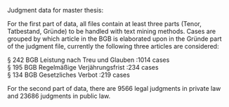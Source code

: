 Judgment data for master thesis:

For the first part of data, all files contain at least three parts (Tenor, Tatbestand, Gründe) to be handled with text mining methods.
Cases are grouped by which article in the BGB is elaborated upon in the Gründe part of the judgment file, currently the following three articles are considered: 


§ 242 BGB Leistung nach Treu und Glauben  :1014 cases<br/>§ 195 BGB Regelmäßige Verjährungsfrist    :234 cases<br/>§ 134 BGB Gesetzliches Verbot :219 cases

For the second part of data, there are 9566 legal judgments in private law and 23686 judgments in public law.


